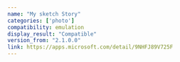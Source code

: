 ```yaml
---
name: "My sketch Story"
categories: ['photo']
compatibility: emulation
display_result: "Compatible"
version_from: "2.1.0.0"
link: https://apps.microsoft.com/detail/9NHFJ89V725F
---
```

